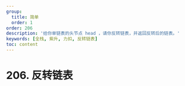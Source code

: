 ```yaml
---
group:
  title: 简单
  order: 1
order: 206
description: '给你单链表的头节点 head ，请你反转链表，并返回反转后的链表。'
keywords: [全栈, 紫升, 力扣, 反转链表]
toc: content
---
```


# 206. 反转链表
